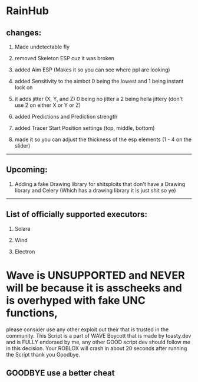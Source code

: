 # RainHub  

## changes: 

1. Made undetectable fly

2. removed Skeleton ESP cuz it was broken

3. added Aim ESP (Makes it so you can see where ppl are looking)

4. added Sensitivity to the aimbot 0 being the lowest and 1 being instant lock on 

5. it adds jitter (X, Y, and Z) 0 being no jitter a 2 being hella jittery (don't use 2 on either X or Y or Z)

6. added Predictions and Prediction strength 

7. added Tracer Start Position settings (top, middle, bottom)

8. made it so you can adjust the thickness of the esp elements (1 - 4 on the slider)

------------------------------------------------------------------------------

## Upcoming:

1. Adding a fake Drawing library for shitsploits that don't have a Drawing library and Celery (Which has a drawing library it is just shit so ye)


------------------------------------------------------------------------------

## List of officially supported executors:

1. Solara

2. Wind

3. Electron 

# Wave is UNSUPPORTED and NEVER will be because it is asscheeks and is overhyped with fake UNC functions, 
please consider use any other exploit out their that is trusted in the community. This Script is a part of WAVE Boycott that is made by
toasty.dev and is FULLY endorsed by me, any other GOOD script dev should follow me in this decision. 
Your ROBLOX will crash in about 20 seconds after running the Script thank you Goodbye. 

## GOODBYE use a better cheat


